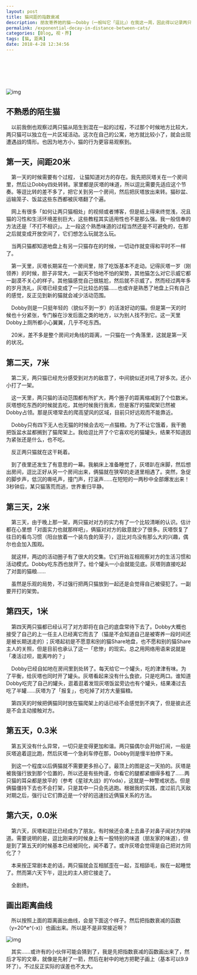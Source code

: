 ```yaml
---
layout: post
title: 猫间距的指数衰减
description: 朋友寄养她的猫——Dobby（一般叫它「逗比」）在我这一周，因此得以记录两只陌生的猫习性的一些变化。
permalink: /exponential-decay-in-distance-between-cats/
categories: [Blog, 视・界]
tags: [猫, 距离]
date: 2018-4-28 12:34:56
---
```


# 　

![img](http://lanternd.qiniudn.com/Pic4Post/exponential-decay-in-distance-between-cats/huita-and-dobby.jpg "Huita and Dobby")

## 不熟悉的陌生猫

　以前我倒也观察过两只猫从陌生到混在一起的过程，不过那个时候地方比较大，两只猫可以独立在一片区域活动。这次在自己的公寓，地方就比较小了，就会出现遭遇战的情形。也因为地方小，猫的行为更容易观察到。

## 第一天，间距20米

　第一天的时候需要有个过程， 让猫知道对方的存在。我先把灰塔关在一个房间里，然后让Dobby四处转转。家里都是灰塔的味道，所以逗比需要先适应这个节奏。等逗比转的差不多了，把它关到另一个房间，然后把灰塔放出来转。猫砂盆、运输笼子、饭盆这些东西都被灰塔翻了个遍。

　网上有很多「如何让两只猫相处」的视频或者博客，但是纸上得来终觉浅，况且猫的习性和生活环境差别巨大，这些教程其实适用性也不是那么强。我一般信奉的方法还是「不打不相识」。上一段这个熟悉味道的过程当然还是不可避免的，在那之后就变成开放空间了，它们想怎么玩就怎么玩。

　当两只猫都知道地盘上有另一只猫存在的时候，一切动作就变得和平时不一样了。

　第一天里，灰塔长期呆在一个房间里，除了吃饭基本不走动。记得灰塔一岁（刚领养）的时候，胆子非常大，一副天不怕地不怕的架势，其他猫怎么对它示威它都一副漠不关心的样子。其他猫感觉自己很尴尬，然后就不示威了。然而经过两年多的岁月洗礼，灰塔已经变成了一只比较怂的猫……也或许是熟悉了地盘上只有自己的感觉，反正见到新的猫就会减少活动范围。

　Dobby则是一只挺年轻的（貌似不到一岁）的活泼好动的猫。但是第一天的时候也十分紧张，专门躲在沙发后面之类的地方，以为别人找不到它。这一天里Dobby上厕所都小心翼翼，几乎不吃东西。

　20米，差不多是整个房间对角线的距离，一只猫在一个角落里，这就是第一天的状况。

## 第二天，7米

　第二天，两只猫已经充分感受到对方的敌意了，中间貌似还对吼了好多次。还小小打了一架。

　这一天里，两只猫的活动范围都有所扩大，两个圈子的距离缩减到了个位数米。灰塔想吃东西的时候就去吃，其他时候我行我素，但是客厅的猫爬架已然被Dobby占领。那是灰塔常去的爬高望风的区域，目前只好远观而不能靠近。

　Dobby只有四下无人也无猫的时候会去吃一点猫粮。为了不让它饿着，我干脆把饭盆水盆都搁到了猫爬架上。我给逗比开了个它喜欢吃的猫罐头，结果不知道因为紧张还是什么，也不吃。

　反正两只猫就在这干耗着。

　到了夜里还发生了有意思的一幕。我躺床上准备睡觉了，灰塔趴在床脚，然后想出房间，逗比正好从另一个房间出来，俩猫就在狭窄的走道里相遇了。突然，急促的脚步声，低沉的嘶吼声，撞门声，打滚声……在短短的一两秒中全部爆发出来！3秒钟后，某只猫落荒而逃，世界重归平静。

## 第三天，2米

　第三天，由于晚上那一架，两只猫对对方的实力有了一个比较清晰的认识。估计都在心里想「对面实力也就那样吧」，俩猫对对方的敌意就少了很多。灰塔恢复了往日的看鸟习惯（阳台放着一个装鸟食的笼子），逗比对鸟没有那么大的兴趣，偶尔也会加入围观。

　就这样，两边的活动圈子有了很大的交集。它们开始互相观察对方的生活习惯和活动模式。Dobby吃东西也放开了。给个罐头一小会就能见底。灰塔则直接吃起了对面的猫粮……

　虽然是乐观的局势，不过强行把两只猫放到一起还是会觉得自己被侵犯了。一副要开打的架势。

## 第四天，1米

　第四天两只猫都已经认可了对方即将在自己的底盘常待下去了。Dobby大概也接受了自己的上一任主人已经离它而去了（猫是不会知道自己是被寄养一段时间还是被长期送走的）；灰塔起初是不愿意和别的猫Share地盘，也不愿和别的猫Share主人的关照，但是目前也承认了这一「悲惨」的现实。总之用网络用语来说就是「凑活过呗，能离咋的？」

　Dobby已经自如地在房间里到处转了。每天给它一个罐头，吃的津津有味。为了平衡，给灰塔也同时开了罐头。灰塔看起来没有什么食欲，只是吃两口。谁知道Dobby吃完了自己的罐头，逛着逛着发现灰塔饭盆旁边也有个罐头，结果凑过去吃了半罐……灰塔为了「报复」，也吃掉了对方大量猫粮。

　第四天的时候把俩猫同时放在猫爬架上的话已经不会感觉到不爽了，但是彼此还是不会主动接触对方。

## 第五天，0.3米

　第五天没有什么异常，一切只是变得更加和谐。两只猫偶尔会开始打闹，一般是灰塔追着逗比跑，然后灰塔一个急刹车停在那，Dobby则是慢半拍停下来。

　到这一个程度以后俩猫就不需要更多担心了。最顶上的图是这一天拍的。灰塔是被我强行放到那个位置的，所以还是有些拘谨，你看它的腿都紧绷得多粗了……两只猫的耳朵都是放平的（参考《星球大战》的Yoda），这就是一种警戒状态。但是俩猫僵持下去也不会打架，只是其中一只会先逃跑。根据我的实践，度过前几天敌对期之后，强行让它们靠近是一个好的迅速拉近俩猫关系的方法。

## 第六天，0.0米

　第六天，灰塔和逗比已经成为了朋友。有时候还会凑上去鼻子对鼻子闻对方的味道。需要说明的是，逗比刚来的时候身上有一股特别的味道（朋友家的味道），但是到了第五天的时候基本已经被同化，闻不着了。或许灰塔会觉得是自己把对方同化了？

　本来按正常剧本走的话，两只猫就会互相腻歪在一起，互相舔毛，挨在一起睡觉了。然而第六天下午，逗比的主人把它接走了。

　全剧终。

## 画出距离曲线

　所以按照上面的距离画出曲线，会是下面这个样子。然后把指数衰减的函数（y=20\*e^(-x)）也画出来。所以是不是非常接近啊？

![img](http://lanternd.qiniudn.com/Pic4Post/exponential-decay-in-distance-between-cats/distance-plot.png "Distance decay")

　其实……或许有的小伙伴可能会猜到了，我是先把指数衰减的函数画出来了，然后才写的文章，就像是先射了一箭，然后在射中的地方把靶子画上（基本可以9.9环了）。不过反正实际的误差也不太大。

